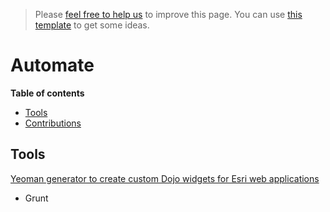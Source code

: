 > Please [feel free to help us](#contributions) to improve this page. You can use [this template](https://github.com/esri-es/awesome-arcgis/blob/master/RESOURCE_PAGE_TEMPLATE.md) to get some ideas.

# Automate
<!-- START doctoc generated TOC please keep comment here to allow auto update -->
<!-- DON'T EDIT THIS SECTION, INSTEAD RE-RUN doctoc TO UPDATE -->
**Table of contents**

- [Tools](#tools)
- [Contributions](#contributions)

<!-- END doctoc generated TOC please keep comment here to allow auto update -->

## Tools

[Yeoman generator to create custom Dojo widgets for Esri web applications](https://github.com/tomwayson/generator-esri-widget)

* Grunt



